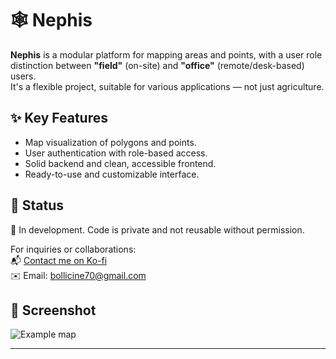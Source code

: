 # 🕸️ Nephis

**Nephis** is a modular platform for mapping areas and points, with a user role distinction between **"field"** (on-site) and **"office"** (remote/desk-based) users.  
It's a flexible project, suitable for various applications — not just agriculture.

## ✨ Key Features
- Map visualization of polygons and points.
- User authentication with role-based access.
- Solid backend and clean, accessible frontend.
- Ready-to-use and customizable interface.

## 🔐 Status
🔧 In development. Code is private and not reusable without permission.  

For inquiries or collaborations:  
📬 [Contact me on Ko-fi](https://ko-fi.com/coopfi)  
✉️ Email: bollicine70@gmail.com

## 📸 Screenshot
![Example map](URL_of_your_image)

---
